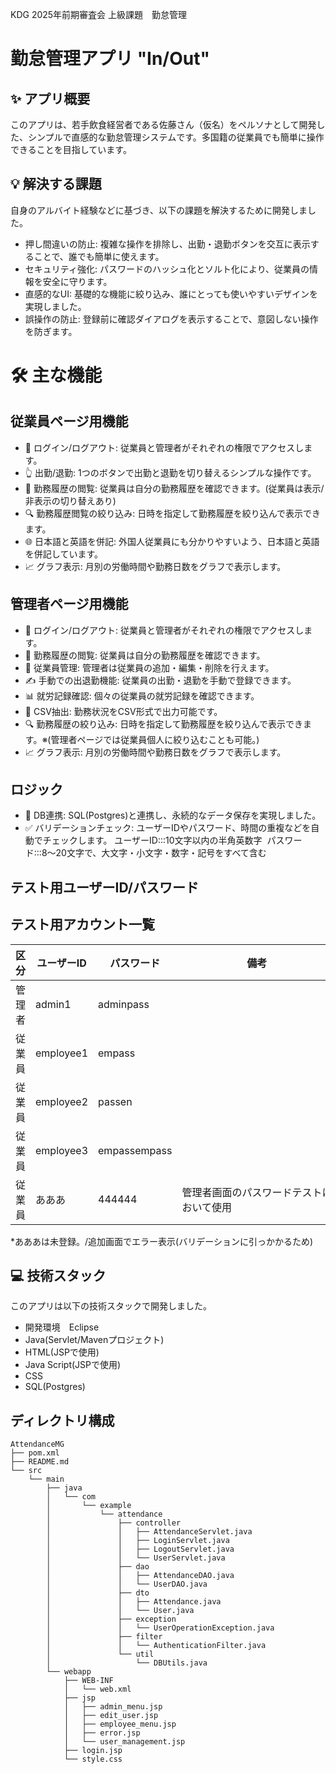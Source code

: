 KDG 2025年前期審査会 上級課題　勤怠管理


# 勤怠管理アプリ "In/Out"


## ✨ アプリ概要

このアプリは、若手飲食経営者である佐藤さん（仮名）をペルソナとして開発した、シンプルで直感的な勤怠管理システムです。多国籍の従業員でも簡単に操作できることを目指しています。


## 💡 解決する課題

自身のアルバイト経験などに基づき、以下の課題を解決するために開発しました。
* 押し間違いの防止: 複雑な操作を排除し、出勤・退勤ボタンを交互に表示することで、誰でも簡単に使えます。
* セキュリティ強化: パスワードのハッシュ化とソルト化により、従業員の情報を安全に守ります。
* 直感的なUI: 基礎的な機能に絞り込み、誰にとっても使いやすいデザインを実現しました。
* 誤操作の防止: 登録前に確認ダイアログを表示することで、意図しない操作を防ぎます。


# 🛠 主な機能

## 従業員ページ用機能
* 🔑 ログイン/ログアウト: 従業員と管理者がそれぞれの権限でアクセスします。
* 👆 出勤/退勤: 1つのボタンで出勤と退勤を切り替えるシンプルな操作です。
* 📜 勤務履歴の閲覧: 従業員は自分の勤務履歴を確認できます。(従業員は表示/非表示の切り替えあり)
* 🔍 勤務履歴閲覧の絞り込み: 日時を指定して勤務履歴を絞り込んで表示できます。
* 🌐 日本語と英語を併記: 外国人従業員にも分かりやすいよう、日本語と英語を併記しています。
* 📈 グラフ表示: 月別の労働時間や勤務日数をグラフで表示します。

## 管理者ページ用機能

* 🔑 ログイン/ログアウト: 従業員と管理者がそれぞれの権限でアクセスします。
* 📜 勤務履歴の閲覧: 従業員は自分の勤務履歴を確認できます。
* 👥 従業員管理: 管理者は従業員の追加・編集・削除を行えます。
* ✍️ 手動での出退勤機能: 従業員の出勤・退勤を手動で登録できます。
* 📊 就労記録確認: 個々の従業員の就労記録を確認できます。
* 📄 CSV抽出: 勤務状況をCSV形式で出力可能です。
* 🔍 勤務履歴の絞り込み: 日時を指定して勤務履歴を絞り込んで表示できます。※(管理者ページでは従業員個人に絞り込むことも可能。)
* 📈 グラフ表示: 月別の労働時間や勤務日数をグラフで表示します。


## ロジック
* 💾 DB連携: SQL(Postgres)と連携し、永続的なデータ保存を実現しました。
* ✅ バリデーションチェック: ユーザーIDやパスワード、時間の重複などを自動でチェックします。
  ユーザーID:::10文字以内の半角英数字       パスワード:::8〜20文字で、大文字・小文字・数字・記号をすべて含む

## テスト用ユーザーID/パスワード
## テスト用アカウント一覧

| 区分     | ユーザーID   | パスワード   | 備考                             |
|----------|--------------|--------------|----------------------------------|
| 管理者   | admin1       | adminpass    |         　　　　　　　　　　　　　　　|
| 従業員   | employee1    | empass       |                                  |
| 従業員   | employee2    | passen       |                                  |
| 従業員   | employee3    | empassempass |                                  |
| 従業員   | あああ        | 444444       | 管理者画面のパスワードテストにおいて使用|

*あああは未登録。/追加画面でエラー表示(バリデーションに引っかかるため)

## 💻 技術スタック

このアプリは以下の技術スタックで開発しました。
* 開発環境　Eclipse
* Java(Servlet/Mavenプロジェクト)
* HTML(JSPで使用)
* Java Script(JSPで使用)
* CSS
* SQL(Postgres)


## ディレクトリ構成
```
AttendanceMG
├── pom.xml
├── README.md
└── src
    └── main
        ├── java
        │   └── com
        │       └── example
        │           └── attendance
        │               ├── controller
        │               │   ├── AttendanceServlet.java
        │               │   ├── LoginServlet.java
        │               │   ├── LogoutServlet.java
        │               │   └── UserServlet.java
        │               ├── dao
        │               │   ├── AttendanceDAO.java
        │               │   └── UserDAO.java
        │               ├── dto
        │               │   ├── Attendance.java
        │               │   └── User.java
        │               ├── exception
        │               │   └── UserOperationException.java
        │               ├── filter
        │               │   └── AuthenticationFilter.java
        │               └── util
        │                   └── DBUtils.java
        └── webapp
            ├── WEB-INF
            │   └── web.xml
            ├── jsp
            │   ├── admin_menu.jsp
            │   ├── edit_user.jsp
            │   ├── employee_menu.jsp
            │   ├── error.jsp
            │   └── user_management.jsp
            ├── login.jsp
            └── style.css

```

